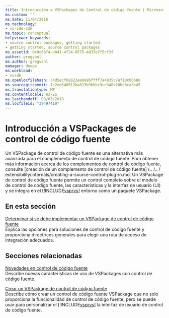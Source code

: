 ```yaml
---
title: Introducción a VSPackages de Control de código fuente | Microsoft Docs
ms.custom: ''
ms.date: 11/04/2016
ms.technology:
- vs-ide-sdk
ms.topic: conceptual
helpviewer_keywords:
- source control packages, getting started
- getting started, source control packages
ms.assetid: 049c68f4-a041-4f24-8575-4837e7f5cf3f
author: gregvanl
ms.author: gregvanl
manager: douge
ms.workload:
- vssdk
ms.openlocfilehash: c4d5ecf02822ee0e96ffff7a4835c7ef10c06b86
ms.sourcegitcommit: 1c2ed640512ba613b3bbbc9ce348e28be6ca3e45
ms.translationtype: MT
ms.contentlocale: es-ES
ms.lasthandoff: 08/03/2018
ms.locfileid: "39497410"
---
```

# <a name="get-started-with-source-control-vspackages"></a>Introducción a VSPackages de control de código fuente
Un VSPackage de control de código fuente es una alternativa más avanzada para el complemento de control de código fuente. Para obtener más información acerca de los complementos de control de código fuente, consulte [creación de un complemento de control de código fuente] (.. /.. / extensibility/internals/creating-a-source-control-plug-in.md. Un VSPackage de control de código fuente permite un control completo sobre el modelo de control de código fuente, las características y la interfaz de usuario (UI) y se integra en el [!INCLUDE[vsprvs](../../code-quality/includes/vsprvs_md.md)] entorno como un paquete VSPackage.  
  
## <a name="in-this-section"></a>En esta sección  
 [Determinar si se debe implementar un VSPackage de control de código fuente](../../extensibility/internals/determining-whether-to-implement-a-source-control-vspackage.md)  
 Explica las opciones para soluciones de control de código fuente y proporciona directrices generales para elegir una ruta de acceso de integración adecuados.  
  
## <a name="related-sections"></a>Secciones relacionadas  
 [Novedades en control de código fuente](../../extensibility/internals/what-s-new-in-source-control.md)  
 Describe nuevas características de uso de VSPackages con control de código fuente.  
  
 [Crear un VSPackage de control de código fuente](../../extensibility/internals/creating-a-source-control-vspackage.md)  
 Describe cómo crear un control de código fuente VSPackage que no solo proporciona la funcionalidad de control de código fuente, pero se puede usar para personalizar el [!INCLUDE[vsprvs](../../code-quality/includes/vsprvs_md.md)] la interfaz de usuario de control de código fuente.
